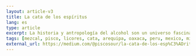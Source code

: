 ```yaml
---
layout: article-v3
title: La cata de los espíritus
lang: es
type: article
excerpt: La historia y antropología del alcohol son un universo fascinante. ¿Por qué es que los humanos escogemos, voluntariamente, intoxicarnos con bebidas que literalmente nos envenenan con cada trago?
tags: [mezcal, pisco, licores, cata, arequipa, oaxaca, peru, mexico, mixologia]
external_url: https://medium.com/@piscosour/la-cata-de-los-esp%C3%ADritus-425a6703802b
---
```

